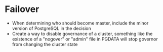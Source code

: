 Failover
========
- When determining who should become master, include the minor version of PostgreSQL in the decision
- Create a way to disable governance of a cluster, something like the existence of a "nogover" or "admin" file in PGDATA will stop governor from changing the cluster state
